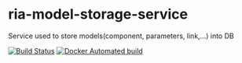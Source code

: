 # ria-model-storage-service
Service used to store models(component, parameters, link,...) into DB

[![Build Status](https://travis-ci.org/RaspInLoop/ria-model-storage-service.svg?branch=master)](https://travis-ci.org/RaspInLoop/ria-model-storage-service)
[![Docker Automated build](https://img.shields.io/docker/automated/raspinloop/ria-model-storage-service)](https://cloud.docker.com/u/raspinloop/repository/docker/raspinloop/ria-model-storage-service)
